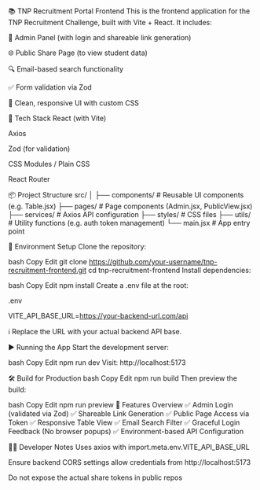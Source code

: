 📚 TNP Recruitment Portal Frontend
This is the frontend application for the TNP Recruitment Challenge, built with Vite + React. It includes:

🔐 Admin Panel (with login and shareable link generation)

🌐 Public Share Page (to view student data)

🔍 Email-based search functionality

✅ Form validation via Zod

🎨 Clean, responsive UI with custom CSS

🚀 Tech Stack
React (with Vite)

Axios

Zod (for validation)

CSS Modules / Plain CSS

React Router

📦 Project Structure
src/
│
├── components/ # Reusable UI components (e.g. Table.jsx)
├── pages/ # Page components (Admin.jsx, PublicView.jsx)
├── services/ # Axios API configuration
├── styles/ # CSS files
├── utils/ # Utility functions (e.g. auth token management)
└── main.jsx # App entry point

🔧 Environment Setup
Clone the repository:

bash
Copy
Edit
git clone https://github.com/your-username/tnp-recruitment-frontend.git
cd tnp-recruitment-frontend
Install dependencies:

bash
Copy
Edit
npm install
Create a .env file at the root:

.env

VITE_API_BASE_URL=https://your-backend-url.com/api

ℹ️ Replace the URL with your actual backend API base.

▶️ Running the App
Start the development server:

bash
Copy
Edit
npm run dev
Visit: http://localhost:5173

🛠️ Build for Production
bash
Copy
Edit
npm run build
Then preview the build:

bash
Copy
Edit
npm run preview
🧪 Features Overview
✅ Admin Login (validated via Zod)
✅ Shareable Link Generation
✅ Public Page Access via Token
✅ Responsive Table View
✅ Email Search Filter
✅ Graceful Login Feedback (No browser popups)
✅ Environment-based API Configuration

🧑‍💻 Developer Notes
Uses axios with import.meta.env.VITE_API_BASE_URL

Ensure backend CORS settings allow credentials from http://localhost:5173

Do not expose the actual share tokens in public repos

